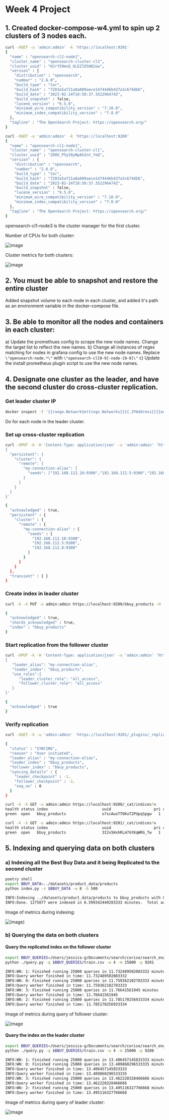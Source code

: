 # Week 4 Project

## 1. Created docker-compose-w4.yml to spin up 2 clusters of 3 nodes each.

```bash
curl -XGET -u 'admin:admin' -k 'https://localhost:9201'
{
  "name" : "opensearch-cl2-node1",
  "cluster_name" : "opensearch-cluster-cl2",
  "cluster_uuid" : "HJrY59mxQ_OLEZlD5HQ2ow",
  "version" : {
    "distribution" : "opensearch",
    "number" : "2.6.0",
    "build_type" : "tar",
    "build_hash" : "7203a5af21a8a009aece1474446b437a3c674db6",
    "build_date" : "2023-02-24T18:58:37.352296474Z",
    "build_snapshot" : false,
    "lucene_version" : "9.5.0",
    "minimum_wire_compatibility_version" : "7.10.0",
    "minimum_index_compatibility_version" : "7.0.0"
  },
  "tagline" : "The OpenSearch Project: https://opensearch.org/"
}
```

```bash
curl -XGET -u 'admin:admin' -k 'https://localhost:9200'
{
  "name" : "opensearch-cl1-node1",
  "cluster_name" : "opensearch-cluster-cl1",
  "cluster_uuid" : "2O0U_P5yS8yNpAh2nt_YeQ",
  "version" : {
    "distribution" : "opensearch",
    "number" : "2.6.0",
    "build_type" : "tar",
    "build_hash" : "7203a5af21a8a009aece1474446b437a3c674db6",
    "build_date" : "2023-02-24T18:58:37.352296474Z",
    "build_snapshot" : false,
    "lucene_version" : "9.5.0",
    "minimum_wire_compatibility_version" : "7.10.0",
    "minimum_index_compatibility_version" : "7.0.0"
  },
  "tagline" : "The OpenSearch Project: https://opensearch.org/"
}
```

opensearch-cl1-node3 is the cluster manager for the first cluster.

Number of CPUs for both cluster:

![image](./screenshots/cpu_info.png)

Cluster metrics for both clusters:

![image](./screenshots/cluster_info.png)

## 2. You must be able to snapshot and restore the entire cluster

Added snapshot volume to each node in each cluster, and added it's path as an environment variable in the docker-compose file.


## 3. Be able to monitor all the nodes and containers in each cluster:

a) Update the promethues config to scrape the new node names. Change the target list to reflect the new names.
b) Change all instances of regex matching for nodes in grafana config to use the new node names.
    Replace `\"opensearch-node.*\"` with `\"opensearch-cl[0-9]-node-[0-9]\"`
c) Update the install prometheus plugin script to use the new node names.

## 4. Designate one cluster as the leader, and have the second cluster do cross-cluster replication.

### Get leader cluster IP

```bash
docker inspect -f '{{range.NetworkSettings.Networks}}{{.IPAddress}}{{end}}' opensearch-cl1-node1
```

Do for each node in the leader cluster.

### Set up cross-cluster replication

```bash
curl -XPUT -k -H 'Content-Type: application/json' -u 'admin:admin' 'https://localhost:9201/_cluster/settings?pretty' -d '
{
  "persistent": {
    "cluster": {
      "remote": {
        "my-connection-alias": {
          "seeds": ["192.168.112.10:9300","192.168.112.5:9300","192.168.112.8:9300"]
        }
      }
    }
  }
}'

{
  "acknowledged" : true,
  "persistent" : {
    "cluster" : {
      "remote" : {
        "my-connection-alias" : {
          "seeds" : [
            "192.168.112.10:9300",
            "192.168.112.5:9300",
            "192.168.112.8:9300"
          ]
        }
      }
    }
  },
  "transient" : { }
}
```

### Create index in leader cluster

```bash
curl -k -X PUT -u admin:admin https://localhost:9200/bbuy_products -H 'Content-Type: application/json' -d @bbuy_products.json

{
  "acknowledged" : true,
  "shards_acknowledged" : true,
  "index" : "bbuy_products"
}
```

### Start replication from the follower cluster

```bash
curl -XPUT -k -H 'Content-Type: application/json' -u 'admin:admin' 'https://localhost:9201/_plugins/_replication/bbuy_products/_start?pretty' -d '
{
   "leader_alias": "my-connection-alias",
   "leader_index": "bbuy_products",
   "use_roles":{
      "leader_cluster_role": "all_access",
      "follower_cluster_role": "all_access"
   }
}'

{
  "acknowledged" : true
}
```

### Verify replication

```bash
curl -XGET -k -u 'admin:admin' 'https://localhost:9201/_plugins/_replication/bbuy_products/_status?pretty'

{
  "status" : "SYNCING",
  "reason" : "User initiated",
  "leader_alias" : "my-connection-alias",
  "leader_index" : "bbuy_products",
  "follower_index" : "bbuy_products",
  "syncing_details" : {
    "leader_checkpoint" : -1,
    "follower_checkpoint" : -1,
    "seq_no" : 0
  }
}
```

```bash
curl -k -X GET -u admin:admin https://localhost:9200/_cat/indices?v
health status index                        uuid                   pri rep docs.count docs.deleted store.size pri.store.size
green  open   bbuy_products                o7scAuoTTOKuT2PUpqSpgw   1   2          0            0       624b           208b
```

```bash
curl -k -X GET -u admin:admin https://localhost:9201/_cat/indices?v
health status index                        uuid                   pri rep docs.count docs.deleted store.size pri.store.size
green  open   bbuy_products                3I2vSHxhRLm7GtKqWRG_Tw   1   2          0            0       624b           208b
```

## 5. Indexing and querying data on both clusters

### a) Indexing all the Best Buy Data and it being Replicated to the second cluster

```bash
poetry shell
export BBUY_DATA=../datasets/product_data/products
python index.py -s $BBUY_DATA -w 8 -b 500

INFO:Indexing ../datasets/product_data/products to bbuy_products with 8 workers, refresh_interval of -1 to host localhost with a maximum number of docs sent per file per worker of 200000 and 500 per batch.
INFO:Done. 1275077 were indexed in 6.599342440283333 minutes.  Total accumulated time spent in `bulk` indexing: 26.632439888649987 minutes
```

Image of metrics during indexing:

![image](./screenshots/indexing.png))


### b) Querying the data on both clusters


#### Query the replicated index on the follower cluster

```bash
export BBUY_QUERIES=/Users/jessica-g/Documents/search/corise/search_engineering/search_engineering/datasets           
python ./query.py -q $BBUY_QUERIES/train.csv -w 4 -m 25000 -p 9201

INFO:WN: 1: Finished running 25000 queries in 11.732489502083332 minutes
INFO:Query worker finished in time: 11.732489502083332
INFO:WN: 0: Finished running 25000 queries in 11.759362102783333 minutes
INFO:Query worker finished in time: 11.759362102783333
INFO:WN: 3: Finished running 25000 queries in 11.76641561945 minutes
INFO:Query worker finished in time: 11.76641561945
INFO:WN: 2: Finished running 25000 queries in 11.785170256933334 minutes
INFO:Query worker finished in time: 11.785170256933334
```

Image of metrics during query of follower cluster:

![image](./screenshots/querying_follower_cluster.png)

#### Query the index on the leader cluster

```bash
export BBUY_QUERIES=/Users/jessica-g/Documents/search/corise/search_engineering/search_engineering/datasets           
python ./query.py -q $BBUY_QUERIES/train.csv -w 4 -m 25000 -p 9200

INFO:WN: 1: Finished running 25000 queries in 13.406457145833333 minutes
INFO:WN: 0: Finished running 25000 queries in 13.409860296533335 minutes
INFO:Query worker finished in time: 13.406457145833333
INFO:Query worker finished in time: 13.409860296533335
INFO:WN: 3: Finished running 25000 queries in 13.462220328466666 minutes
INFO:Query worker finished in time: 13.462220328466666
INFO:WN: 2: Finished running 25000 queries in 13.495116327766668 minutes
INFO:Query worker finished in time: 13.495116327766668
```

Image of metrics during query of leader cluster:

![image](./screenshots/querying_for_both_clusters.png)